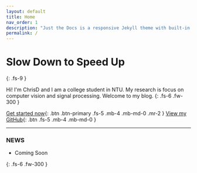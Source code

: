 ```yaml
---
layout: default
title: Home
nav_order: 1
description: "Just the Docs is a responsive Jekyll theme with built-in search that is easily customizable and hosted on GitHub Pages."
permalink: /
---
```


# Slow Down to Speed Up
{: .fs-9 }

Hi! I'm ChrisD and I am a college student in NTU. My research is focus on computer vision and signal processing. Welcome to my blog.
{: .fs-6 .fw-300 }

[Get started now](#Blog-map){: .btn .btn-primary .fs-5 .mb-4 .mb-md-0 .mr-2 } [View my GitHub](https://github.com/davidhalladay){: .btn .fs-5 .mb-4 .mb-md-0 }

---

### NEWS

- Coming Soon

{: .fs-6 .fw-300 }

